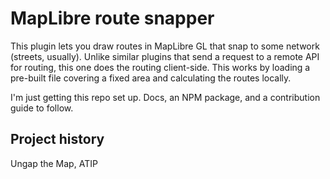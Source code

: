 # MapLibre route snapper

This plugin lets you draw routes in MapLibre GL that snap to some network (streets, usually). Unlike similar plugins that send a request to a remote API for routing, this one does the routing client-side. This works by loading a pre-built file covering a fixed area and calculating the routes locally.

I'm just getting this repo set up. Docs, an NPM package, and a contribution guide to follow.

## Project history

Ungap the Map, ATIP
